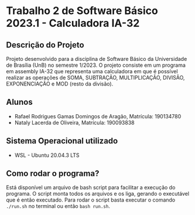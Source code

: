 # Trabalho 2 de Software Básico 2023.1 - Calculadora IA-32

## Descrição do Projeto

Projeto desenvolvido para a disciplina de Software Básico da Universidade de Brasília (UnB) no semestre 1/2023. O projeto consiste em um programa em assembly IA-32 que representa uma calculadora em que é possível realizar as operações de SOMA, SUBTRAÇÃO, MULTIPLICAÇÃO, DIVISÃO, EXPONENCIAÇÃO e MOD (resto da divisão).

## Alunos

-   Rafael Rodrigues Gamas Domingos de Aragão, Matrícula: 190134780
-   Nataly Lacerda de Oliveira, Matrícula: 190093838

## Sistema Operacional utilizado

-   WSL - Ubuntu 20.04.3 LTS

## Como rodar o programa?

Está disponível um arquivo de bash script para facilitar a execução do programa. O script monta todos os arquivos e os liga, gerando o executável que é então executado. Para rodar o script basta executar o comando `./run.sh` no terminal ou então `bash run.sh`.
